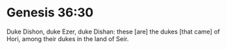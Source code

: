 # Genesis 36:30

Duke Dishon, duke Ezer, duke Dishan: these [are] the dukes [that came] of Hori, among their dukes in the land of Seir.
